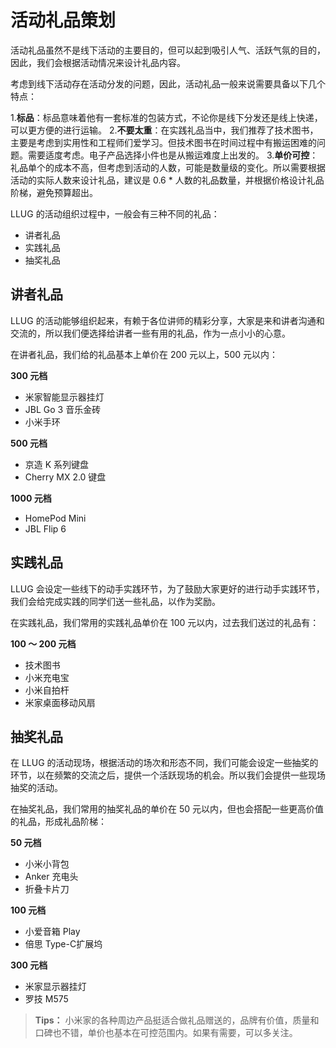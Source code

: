 # 活动礼品策划

活动礼品虽然不是线下活动的主要目的，但可以起到吸引人气、活跃气氛的目的，因此，我们会根据活动情况来设计礼品内容。

考虑到线下活动存在活动分发的问题，因此，活动礼品一般来说需要具备以下几个特点：

1.**标品**：标品意味着他有一套标准的包装方式，不论你是线下分发还是线上快递，可以更方便的进行运输。
2.**不要太重**：在实践礼品当中，我们推荐了技术图书，主要是考虑到实用性和工程师们爱学习。但技术图书在时间过程中有搬运困难的问题。需要适度考虑。电子产品选择小件也是从搬运难度上出发的。
3.**单价可控**：礼品单个的成本不高，但考虑到活动的人数，可能是数量级的变化。所以需要根据活动的实际人数来设计礼品，建议是 0.6 * 人数的礼品数量，并根据价格设计礼品阶梯，避免预算超出。


LLUG 的活动组织过程中，一般会有三种不同的礼品：

- 讲者礼品
- 实践礼品
- 抽奖礼品

## 讲者礼品

LLUG 的活动能够组织起来，有赖于各位讲师的精彩分享，大家是来和讲者沟通和交流的，所以我们便选择给讲者一些有用的礼品，作为一点小小的心意。


在讲者礼品，我们给的礼品基本上单价在 200 元以上，500 元以内：


**300 元档**

- 米家智能显示器挂灯
- JBL Go 3 音乐金砖
- 小米手环

**500 元档**

- 京造 K 系列键盘
- Cherry MX 2.0 键盘

**1000 元档**

- HomePod Mini
- JBL Flip 6

## 实践礼品

LLUG 会设定一些线下的动手实践环节，为了鼓励大家更好的进行动手实践环节，我们会给完成实践的同学们送一些礼品，以作为奖励。

在实践礼品，我们常用的实践礼品单价在 100 元以内，过去我们送过的礼品有：

**100 ～ 200 元档**

- 技术图书
- 小米充电宝
- 小米自拍杆
- 米家桌面移动风扇


## 抽奖礼品

在 LLUG 的活动现场，根据活动的场次和形态不同，我们可能会设定一些抽奖的环节，以在频繁的交流之后，提供一个活跃现场的机会。所以我们会提供一些现场抽奖的活动。


在抽奖礼品，我们常用的抽奖礼品的单价在 50 元以内，但也会搭配一些更高价值的礼品，形成礼品阶梯：


**50 元档**

- 小米小背包
- Anker 充电头
- 折叠卡片刀


**100 元档**

- 小爱音箱 Play
- 倍思 Type-C扩展坞

**300 元档**

- 米家显示器挂灯
- 罗技 M575

>**Tips：** 小米家的各种周边产品挺适合做礼品赠送的，品牌有价值，质量和口碑也不错，单价也基本在可控范围内。如果有需要，可以多关注。